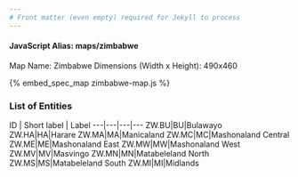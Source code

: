 ```yaml
---
# Front matter (even empty) required for Jekyll to process
---
```


#### JavaScript Alias: maps/zimbabwe

Map Name: Zimbabwe
Dimensions (Width x Height): 490x460



{% embed_spec_map zimbabwe-map.js %}

### List of Entities

ID | Short label | Label
---|---|---|---
ZW.BU|BU|Bulawayo
ZW.HA|HA|Harare
ZW.MA|MA|Manicaland
ZW.MC|MC|Mashonaland Central
ZW.ME|ME|Mashonaland East
ZW.MW|MW|Mashonaland West
ZW.MV|MV|Masvingo
ZW.MN|MN|Matabeleland North
ZW.MS|MS|Matabeleland South
ZW.MI|MI|Midlands

